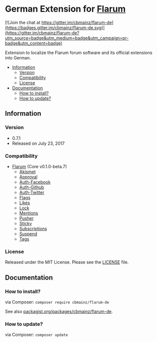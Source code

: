# German Extension for [Flarum](http://flarum.org/)

[![Join the chat at https://gitter.im/cbmainz/flarum-de](https://badges.gitter.im/cbmainz/flarum-de.svg)](https://gitter.im/cbmainz/flarum-de?utm_source=badge&utm_medium=badge&utm_campaign=pr-badge&utm_content=badge)

Extension to localize the Flarum forum software and its official extensions into German.

- [Information](https://github.com/Kakifrucht/flarum-de#information)
    - [Version](https://github.com/Kakifrucht/flarum-de#version)
    - [Compatibility](https://github.com/Kakifrucht/flarum-de#compatibility)
    - [License](https://github.com/Kakifrucht/flarum-de#license)
- [Documentation](https://github.com/Kakifrucht/flarum-de#documentation)
    - [How to install?](https://github.com/Kakifrucht/flarum-de#how-to-install)
    - [How to update?](https://github.com/Kakifrucht/flarum-de#how-to-update)

## Information

### Version

- 0.7.1
- Released on July 23, 2017

### Compatibility

- [Flarum](https://github.com/flarum/core) (Core v0.1.0-beta.7)
    - [Akismet](https://github.com/flarum/flarum-ext-akismet)
    - [Approval](https://github.com/flarum/flarum-ext-approval)
    - [Auth-Facebook](https://github.com/flarum/flarum-ext-auth-facebook)
    - [Auth-Github](https://github.com/flarum/flarum-ext-auth-github)
    - [Auth-Twitter](https://github.com/flarum/flarum-ext-auth-twitter)
    - [Flags](https://github.com/flarum/flags)
    - [Likes](https://github.com/flarum/likes)
    - [Lock](https://github.com/flarum/lock)
    - [Mentions](https://github.com/flarum/mentions)
    - [Pusher](https://github.com/flarum/pusher)
    - [Sticky](https://github.com/flarum/sticky)
    - [Subscriptions](https://github.com/flarum/subscriptions)
    - [Suspend](https://github.com/flarum/suspend)
    - [Tags](https://github.com/flarum/tags)

### License

Released under the MIT License. Please see the [LICENSE](https://github.com/Kakifrucht/flarum-de/blob/master/LICENSE) file.

## Documentation

### How to install?

via Composer: `composer require cbmainz/flarum-de`

See also [packagist.org/packages/cbmainz/flarum-de](https://packagist.org/packages/cbmainz/flarum-de).

### How to update?

via Composer: `composer update`
